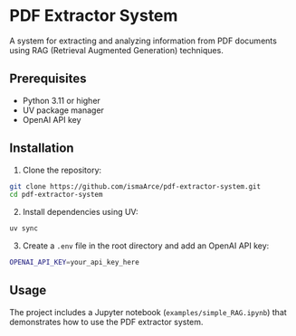 # PDF Extractor System

A system for extracting and analyzing information from PDF documents using RAG (Retrieval Augmented Generation) techniques.

## Prerequisites

- Python 3.11 or higher
- UV package manager
- OpenAI API key

## Installation

1. Clone the repository:

```bash
git clone https://github.com/ismaArce/pdf-extractor-system.git
cd pdf-extractor-system
```

2. Install dependencies using UV:

```bash
uv sync
```

3. Create a `.env` file in the root directory and add an OpenAI API key:

```bash
OPENAI_API_KEY=your_api_key_here
```

## Usage

The project includes a Jupyter notebook (`examples/simple_RAG.ipynb`) that demonstrates how to use the PDF extractor system.
